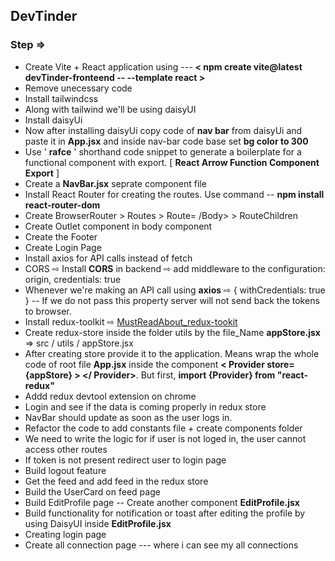 ## DevTinder

### Step ⇒

- Create Vite + React application using --- **< npm create vite@latest devTinder-fronteend -- --template react >**
- Remove unecessary code
- Install tailwindcss
- Along with tailwind we'll be using daisyUI
- Install daisyUi
- Now after installing daisyUi copy code of **nav bar** from daisyUi and paste it in **App.jsx** and inside nav-bar code base set **bg color to 300**
- Use ' **rafce** ' shorthand code snippet to generate a boilerplate for a functional component with export. [ **React Arrow Function Component Export** ]
- Create a **NavBar.jsx** seprate component file
- Install React Router for creating the routes. Use command -- **npm install react-router-dom**
- Create BrowserRouter > Routes > Route= /Body> > RouteChildren
- Create Outlet component in body component
- Create the Footer
- Create Login Page
- Install axios for API calls instead of fetch
- CORS ⇨ Install **CORS** in backend ⇨ add middleware to the configuration: origin, credentials: true
- Whenever we're making an API call using **axios** ⇨ { withCredentials: true } -- If we do not pass this property server will not send back the tokens to browser.
- Install redux-toolkit ⇨ [MustReadAbout_redux-tookit](https://redux-toolkit.js.org/tutorials/quick-start)
- Create redux-store inside the folder utils by the file_Name **appStore.jsx** ⇒ src / utils / appStore.jsx
- After creating store provide it to the application. Means wrap the whole code of root file **App.jsx** inside the component **< Provider store={appStore} > </ Provider>**. But first, **import {Provider} from "react-redux"**
- Addd redux devtool extension on chrome
- Login and see if the data is coming properly in redux store
- NavBar should update as soon as the user logs in.
- Refactor the code to add constants file + create components folder
- We need to write the logic for if user is not loged in, the user cannot access other routes
- If token is not present redirect user to login page
- Build logout feature
- Get the feed and add feed in the redux store
- Build the UserCard on feed page
- Build EditProfile page -- Create another component **EditProfile.jsx**
- Build functionality for notification or toast after editing the profile by using DaisyUI inside **EditProfile.jsx**
- Creating login page
- Create all connection page --- where i can see my all connections

